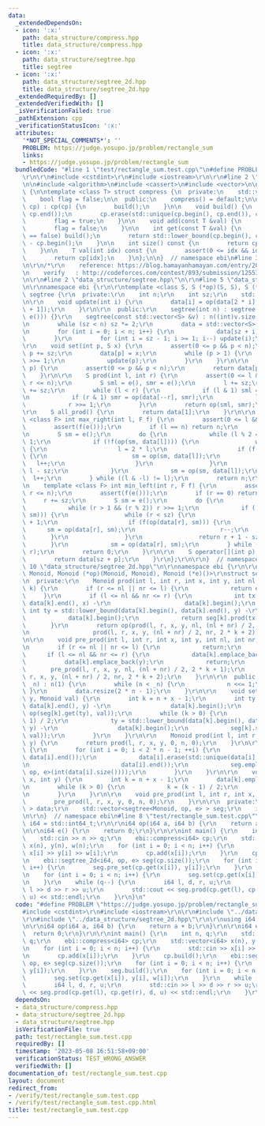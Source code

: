 ```yaml
---
data:
  _extendedDependsOn:
  - icon: ':x:'
    path: data_structure/compress.hpp
    title: data_structure/compress.hpp
  - icon: ':x:'
    path: data_structure/segtree.hpp
    title: segtree
  - icon: ':x:'
    path: data_structure/segtree_2d.hpp
    title: data_structure/segtree_2d.hpp
  _extendedRequiredBy: []
  _extendedVerifiedWith: []
  _isVerificationFailed: true
  _pathExtension: cpp
  _verificationStatusIcon: ':x:'
  attributes:
    '*NOT_SPECIAL_COMMENTS*': ''
    PROBLEM: https://judge.yosupo.jp/problem/rectangle_sum
    links:
    - https://judge.yosupo.jp/problem/rectangle_sum
  bundledCode: "#line 1 \"test/rectangle_sum.test.cpp\"\n#define PROBLEM \"https://judge.yosupo.jp/problem/rectangle_sum\"\
    \r\n\r\n#include <cstdint>\r\n#include <iostream>\r\n\r\n#line 2 \"data_structure/compress.hpp\"\
    \n\n#include <algorithm>\n#include <cassert>\n#include <vector>\n\nnamespace ebi\
    \ {\n\ntemplate <class T> struct compress {\n  private:\n    std::vector<T> cp;\n\
    \    bool flag = false;\n\n  public:\n    compress() = default;\n\n    compress(std::vector<T>\
    \ cp) : cp(cp) {\n        build();\n    }\n\n    void build() {\n        std::sort(cp.begin(),\
    \ cp.end());\n        cp.erase(std::unique(cp.begin(), cp.end()), cp.end());\n\
    \        flag = true;\n    }\n\n    void add(const T &val) {\n        cp.emplace_back(val);\n\
    \        flag = false;\n    }\n\n    int get(const T &val) {\n        if (flag\
    \ == false) build();\n        return std::lower_bound(cp.begin(), cp.end(), val)\
    \ - cp.begin();\n    }\n\n    int size() const {\n        return cp.size();\n\
    \    }\n\n    T val(int idx) const {\n        assert(0 <= idx && idx < (int)cp.size());\n\
    \        return cp[idx];\n    }\n};\n\n}  // namespace ebi\n#line 3 \"data_structure/segtree_2d.hpp\"\
    \n\r\n/*\r\n    reference: https://blog.hamayanhamayan.com/entry/2017/12/09/015937\r\
    \n    verify   : http://codeforces.com/contest/893/submission/125531718\r\n*/\r\
    \n\r\n#line 2 \"data_structure/segtree.hpp\"\n\r\n#line 5 \"data_structure/segtree.hpp\"\
    \n\r\nnamespace ebi {\r\n\r\ntemplate <class S, S (*op)(S, S), S (*e)()> struct\
    \ segtree {\r\n  private:\r\n    int n;\r\n    int sz;\r\n    std::vector<S> data;\r\
    \n\r\n    void update(int i) {\r\n        data[i] = op(data[2 * i], data[2 * i\
    \ + 1]);\r\n    }\r\n\r\n  public:\r\n    segtree(int n) : segtree(std::vector<S>(n,\
    \ e())) {}\r\n    segtree(const std::vector<S> &v) : n((int)v.size()), sz(1) {\r\
    \n        while (sz < n) sz *= 2;\r\n        data = std::vector<S>(2 * sz, e());\r\
    \n        for (int i = 0; i < n; i++) {\r\n            data[sz + i] = v[i];\r\n\
    \        }\r\n        for (int i = sz - 1; i >= 1; i--) update(i);\r\n    }\r\n\
    \r\n    void set(int p, S x) {\r\n        assert(0 <= p && p < n);\r\n       \
    \ p += sz;\r\n        data[p] = x;\r\n        while (p > 1) {\r\n            p\
    \ >>= 1;\r\n            update(p);\r\n        }\r\n    }\r\n\r\n    S get(int\
    \ p) {\r\n        assert(0 <= p && p < n);\r\n        return data[p + sz];\r\n\
    \    }\r\n\r\n    S prod(int l, int r) {\r\n        assert(0 <= l && l <= r &&\
    \ r <= n);\r\n        S sml = e(), smr = e();\r\n        l += sz;\r\n        r\
    \ += sz;\r\n        while (l < r) {\r\n            if (l & 1) sml = op(sml, data[l++]);\r\
    \n            if (r & 1) smr = op(data[--r], smr);\r\n            l >>= 1;\r\n\
    \            r >>= 1;\r\n        }\r\n        return op(sml, smr);\r\n    }\r\n\
    \r\n    S all_prod() {\r\n        return data[1];\r\n    }\r\n\r\n    template\
    \ <class F> int max_right(int l, F f) {\r\n        assert(0 <= l && l < n);\r\n\
    \        assert(f(e()));\r\n        if (l == n) return n;\r\n        l += sz;\r\
    \n        S sm = e();\r\n        do {\r\n            while (l % 2 == 0) l >>=\
    \ 1;\r\n            if (!f(op(sm, data[l]))) {\r\n                while (l < sz)\
    \ {\r\n                    l = 2 * l;\r\n                    if (f(op(sm, data[l])))\
    \ {\r\n                        sm = op(sm, data[l]);\r\n                     \
    \   l++;\r\n                    }\r\n                }\r\n                return\
    \ l - sz;\r\n            }\r\n            sm = op(sm, data[l]);\r\n          \
    \  l++;\r\n        } while ((l & -l) != l);\r\n        return n;\r\n    }\r\n\r\
    \n    template <class F> int min_left(int r, F f) {\r\n        assert(0 <= r &&\
    \ r <= n);\r\n        assert(f(e()));\r\n        if (r == 0) return 0;\r\n   \
    \     r += sz;\r\n        S sm = e();\r\n        do {\r\n            r--;\r\n\
    \            while (r > 1 && (r % 2)) r >>= 1;\r\n            if (!f(op(data[r],\
    \ sm))) {\r\n                while (r < sz) {\r\n                    r = 2 * r\
    \ + 1;\r\n                    if (f(op(data[r], sm))) {\r\n                  \
    \      sm = op(data[r], sm);\r\n                        r--;\r\n             \
    \       }\r\n                }\r\n                return r + 1 - sz;\r\n     \
    \       }\r\n            sm = op(data[r], sm);\r\n        } while ((r & -r) !=\
    \ r);\r\n        return 0;\r\n    }\r\n\r\n    S operator[](int p) const {\r\n\
    \        return data[sz + p];\r\n    }\r\n};\r\n\r\n}  // namespace ebi\r\n#line\
    \ 10 \"data_structure/segtree_2d.hpp\"\n\r\nnamespace ebi {\r\n\r\ntemplate <class\
    \ Monoid, Monoid (*op)(Monoid, Monoid), Monoid (*e)()>\r\nstruct segtree_2d {\r\
    \n  private:\r\n    Monoid prod(int l, int r, int x, int y, int nl, int nr, int\
    \ k) {\r\n        if (r <= nl || nr <= l) {\r\n            return e();\r\n   \
    \     }\r\n        if (l <= nl && nr <= r) {\r\n            int tx = std::lower_bound(data[k].begin(),\
    \ data[k].end(), x) -\r\n                     data[k].begin();\r\n           \
    \ int ty = std::lower_bound(data[k].begin(), data[k].end(), y) -\r\n         \
    \            data[k].begin();\r\n            return seg[k].prod(tx, ty);\r\n \
    \       }\r\n        return op(prod(l, r, x, y, nl, (nl + nr) / 2, 2 * k + 1),\r\
    \n                  prod(l, r, x, y, (nl + nr) / 2, nr, 2 * k + 2));\r\n    }\r\
    \n\r\n    void pre_prod(int l, int r, int x, int y, int nl, int nr, int k) {\r\
    \n        if (r <= nl || nr <= l) {\r\n            return;\r\n        }\r\n  \
    \      if (l <= nl && nr <= r) {\r\n            data[k].emplace_back(x);\r\n \
    \           data[k].emplace_back(y);\r\n            return;\r\n        }\r\n \
    \       pre_prod(l, r, x, y, nl, (nl + nr) / 2, 2 * k + 1);\r\n        pre_prod(l,\
    \ r, x, y, (nl + nr) / 2, nr, 2 * k + 2);\r\n    }\r\n\r\n  public:\r\n    segtree_2d(int\
    \ _n) : n(1) {\r\n        while (n < _n) {\r\n            n <<= 1;\r\n       \
    \ }\r\n        data.resize(2 * n - 1);\r\n    }\r\n\r\n    void set(int x, int\
    \ y, Monoid val) {\r\n        int k = n + x - 1;\r\n        int ty = std::lower_bound(data[k].begin(),\
    \ data[k].end(), y) -\r\n                 data[k].begin();\r\n        seg[k].set(ty,\
    \ op(seg[k].get(ty), val));\r\n        while (k > 0) {\r\n            k = (k -\
    \ 1) / 2;\r\n            ty = std::lower_bound(data[k].begin(), data[k].end(),\
    \ y) -\r\n                 data[k].begin();\r\n            seg[k].set(ty, op(seg[k].get(ty),\
    \ val));\r\n        }\r\n    }\r\n\r\n    Monoid prod(int l, int r, int x, int\
    \ y) {\r\n        return prod(l, r, x, y, 0, n, 0);\r\n    }\r\n\r\n    void build()\
    \ {\r\n        for (int i = 0; i < 2 * n - 1; ++i) {\r\n            std::sort(data[i].begin(),\
    \ data[i].end());\r\n            data[i].erase(std::unique(data[i].begin(), data[i].end()),\r\
    \n                          data[i].end());\r\n            seg.emplace_back(segtree<Monoid,\
    \ op, e>(int(data[i].size())));\r\n        }\r\n    }\r\n\r\n    void pre_set(int\
    \ x, int y) {\r\n        int k = n + x - 1;\r\n        data[k].emplace_back(y);\r\
    \n        while (k > 0) {\r\n            k = (k - 1) / 2;\r\n            data[k].emplace_back(y);\r\
    \n        }\r\n    }\r\n\r\n    void pre_prod(int l, int r, int x, int y) {\r\n\
    \        pre_prod(l, r, x, y, 0, n, 0);\r\n    }\r\n\r\n  private:\r\n    std::vector<std::vector<Monoid>\
    \ > data;\r\n    std::vector<segtree<Monoid, op, e> > seg;\r\n    int n;\r\n};\r\
    \n\r\n}  // namespace ebi\n#line 8 \"test/rectangle_sum.test.cpp\"\n\r\nusing\
    \ i64 = std::int64_t;\r\n\r\ni64 op(i64 a, i64 b) {\r\n    return a + b;\r\n}\r\
    \n\r\ni64 e() {\r\n    return 0;\r\n}\r\n\r\nint main() {\r\n    int n, q;\r\n\
    \    std::cin >> n >> q;\r\n    ebi::compress<i64> cp;\r\n    std::vector<i64>\
    \ x(n), y(n), w(n);\r\n    for (int i = 0; i < n; i++) {\r\n        std::cin >>\
    \ x[i] >> y[i] >> w[i];\r\n        cp.add(x[i]);\r\n    }\r\n    cp.build();\r\
    \n    ebi::segtree_2d<i64, op, e> seg(cp.size());\r\n    for (int i = 0; i < n;\
    \ i++) {\r\n        seg.pre_set(cp.get(x[i]), y[i]);\r\n    }\r\n    seg.build();\r\
    \n    for (int i = 0; i < n; i++) {\r\n        seg.set(cp.get(x[i]), y[i], w[i]);\r\
    \n    }\r\n    while (q--) {\r\n        i64 l, d, r, u;\r\n        std::cin >>\
    \ l >> d >> r >> u;\r\n        std::cout << seg.prod(cp.get(l), cp.get(r), d,\
    \ u) << std::endl;\r\n    }\r\n}\n"
  code: "#define PROBLEM \"https://judge.yosupo.jp/problem/rectangle_sum\"\r\n\r\n\
    #include <cstdint>\r\n#include <iostream>\r\n\r\n#include \"../data_structure/compress.hpp\"\
    \r\n#include \"../data_structure/segtree_2d.hpp\"\r\n\r\nusing i64 = std::int64_t;\r\
    \n\r\ni64 op(i64 a, i64 b) {\r\n    return a + b;\r\n}\r\n\r\ni64 e() {\r\n  \
    \  return 0;\r\n}\r\n\r\nint main() {\r\n    int n, q;\r\n    std::cin >> n >>\
    \ q;\r\n    ebi::compress<i64> cp;\r\n    std::vector<i64> x(n), y(n), w(n);\r\
    \n    for (int i = 0; i < n; i++) {\r\n        std::cin >> x[i] >> y[i] >> w[i];\r\
    \n        cp.add(x[i]);\r\n    }\r\n    cp.build();\r\n    ebi::segtree_2d<i64,\
    \ op, e> seg(cp.size());\r\n    for (int i = 0; i < n; i++) {\r\n        seg.pre_set(cp.get(x[i]),\
    \ y[i]);\r\n    }\r\n    seg.build();\r\n    for (int i = 0; i < n; i++) {\r\n\
    \        seg.set(cp.get(x[i]), y[i], w[i]);\r\n    }\r\n    while (q--) {\r\n\
    \        i64 l, d, r, u;\r\n        std::cin >> l >> d >> r >> u;\r\n        std::cout\
    \ << seg.prod(cp.get(l), cp.get(r), d, u) << std::endl;\r\n    }\r\n}"
  dependsOn:
  - data_structure/compress.hpp
  - data_structure/segtree_2d.hpp
  - data_structure/segtree.hpp
  isVerificationFile: true
  path: test/rectangle_sum.test.cpp
  requiredBy: []
  timestamp: '2023-05-08 16:51:58+09:00'
  verificationStatus: TEST_WRONG_ANSWER
  verifiedWith: []
documentation_of: test/rectangle_sum.test.cpp
layout: document
redirect_from:
- /verify/test/rectangle_sum.test.cpp
- /verify/test/rectangle_sum.test.cpp.html
title: test/rectangle_sum.test.cpp
---
```

